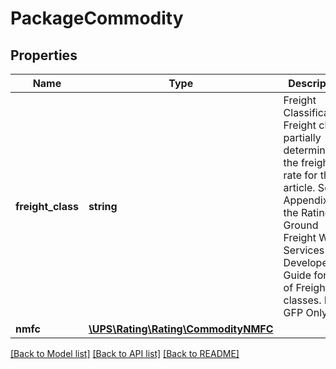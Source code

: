 # PackageCommodity

## Properties
Name | Type | Description | Notes
------------ | ------------- | ------------- | -------------
**freight_class** | **string** | Freight Classification. Freight class partially determines the freight rate for the article.  See Appendix of the Rating Ground Freight Web Services Developers Guide for list of Freight classes. For GFP Only. | 
**nmfc** | [**\UPS\Rating\Rating\CommodityNMFC**](CommodityNMFC.md) |  | [optional] 

[[Back to Model list]](../../README.md#documentation-for-models) [[Back to API list]](../../README.md#documentation-for-api-endpoints) [[Back to README]](../../README.md)

